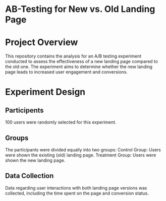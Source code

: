 # AB-Testing for New vs. Old Landing Page

# Project Overview

This repository contains the analysis for an A/B testing experiment conducted to assess the effectiveness of a new landing page compared to the old one. The experiment aims to determine whether the new landing page leads to increased user engagement and conversions.

# Experiment Design

## Participents

100 users were randomly selected for this experiment.

## Groups

The participants were divided equally into two groups: Control Group: Users were shown the existing (old) landing page. Treatment Group: Users were shown the new landing page.

## Data Collection

Data regarding user interactions with both landing page versions was collected, including the time spent on the page and conversion status.
